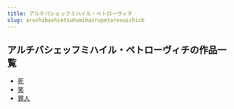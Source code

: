 ```yaml
---
title: アルチバシェッフミハイル・ペトローヴィチ
slug: aruchibashietsuhumihairupetorovuichicb
---
```


## アルチバシェッフミハイル・ペトローヴィチの作品一覧

- [死](siiiii-079)
- [笑](xiaooo-b4d)
- [罪人](zuiren-e06)

